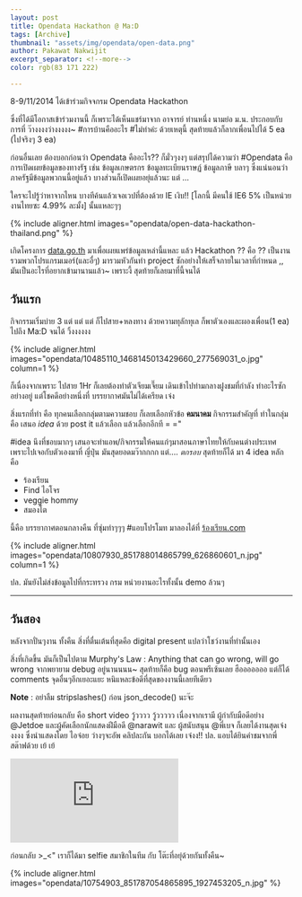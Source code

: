 ```yaml
---
layout: post
title: Opendata Hackathon @ Ma:D
tags: [Archive]
thumbnail: "assets/img/opendata/open-data.png"
author: Pakawat Nakwijit
excerpt_separator: <!--more-->
color: rgb(83 171 222)

---
```


8-9/11/2014 ได้เข้าร่วมกิจจกรม Opendata Hackathon

<!--more-->

ซึ่งที่ได้มีโอกาสเข้าร่วมงานนี้ ก็เพราะได้เห็นแชร์มาจาก อาจารย์ ท่านหนึ่ง นามย่อ ม.น. ประกอบกับการที่ ว๊างงงงว่างงงงง~ <span class="tag-en"><span class="tag-en">#การบ้านคืออะไร</span></span> <span class="tag-en"><span class="tag-en">#ไม่ทำค่ะ</span></span> ด้วยเหตุนี้ สุดท้ายแล้วก็ลากเพื่อนไปได้ 5 ea (ไปจริงๆ 3 ea)

ก่อนอื่นเลย ต้องบอกก่อนว่า Opendata คืออะไร?? ก็มั่วๆงงๆ แต่สรุปได้ความว่า <span class="tag-en">#Opendata</span> คือ การเปิดเผยข้อมูลของทางรัฐ เช่น ข้อมูลเกษตรกร ข้อมูลทะเบียนราษฏ์ ข้อมูลภาษี บลาๆ ซึ่งแน่นอนว่า ภาครัฐมีข้อมูลพวกนนี้อยู่แล้ว บางส่วนก็เปิดเผยอยุ่แล้วนะ แต่ ...

ใครจะไปรู้ว่าหาจากไหน บางทีค้นแล้วเจอเวปที่ต้องด้วย IE เงิบ!! [โลกนี้ มีคนใช้ IE6 5% เป็นหน่วยงานไทยซะ 4.99% ละมั้ง] นั้นแหละๆๆ

{% include aligner.html images="opendata/open-data-hackathon-thailand.png" %}

เกิดโครงการ [data.go.th](https://data.go.th/) มาเพื่อเผยแพร่ข้อมูลเหล่านี้แหละ แล้ว Hackathon ?? คือ ?? เป็นงานรวมพวกโปรแกรมเมอร์(และอื่ๆ) มารวมหัวกันทำ project ซักอย่างให้เสร็จภายในเวลาที่กำหนด ,, มันเป็นอะไรที่อยากเข้ามานานแล้ว~ เพราะงี้ สุดท้ายก็เลยมาที่นี้จนได้

## วันแรก
กิจกรรมเริ่มบ่าย 3 แต่ แต่ แต่ ก็ไปสาย+หลงทาง ด้วยความทุลักทุเล ก็พาตัวเองและผองเพื่อน(1 ea) ไปถึง Ma:D จนได้ วิ้งงงงงง

{% include aligner.html images="opendata/10485110_1468145013429660_277569031_o.jpg" column=1 %}

ก็เนื่องจากเพราะ ไปสาย 1Hr ก็เลยต้องทำตัวเจียมเจี๊ยม เดินเข้าไปท่ามกลางฝูงชมที่กำลัง ทำอะไรซักอย่างอยู่ แต่โชคดีอย่างหนึ่งที่ บรรยากาศมันไม่ได้เครียด เจ๋ง 

สิ่งแรกที่ทำ คือ ทุกคนเลือกกลุ่มตามความชอบ ก็เลยเลือกหัวข้อ **คมนาคม** กิจกรรมสำคัญที่ ทำในกลุ่มคือ เสนอ *idea* ด้วย post it แล้วเลือก แล้วเลือกอีกที = =" 

#idea นึงที่ชอบมากๆ เสนอจะทำแอพ/กิจกรรมให้คนแก่ๆมาสอนภาษาไทยให้กับคนต่างประเทศ เพราะไปเจอกับตัวเองมาที่ ญี่ปุ่น มันสุดยอดมว๊ากกกก แต่.... *ตกรอบ* สุดท้ายก็ได้ มา 4 idea หลัก คือ 

* ร้องเรียน 
* Find ไอโจร 
* veggie hommy
* สมองโต

นี้คือ บรรยากาศตอนกลางคืน ที่ซุ่มทำๆๆๆ <span class="tag-en"><span class="tag-en">#แอบโปรโมท</span></span> มาลองได้ที่ [ร้องเรียน.com](https://github.com/chameleonTK/open-data-rong-rean)

{% include aligner.html images="opendata/10807930_851788014865799_626860601_n.jpg" column=1 %}

ปล. มันยังไม่ส่งข้อมูลไปที่กระทรวง กรม หน่วยงานอะไรทั้งนั้น demo ล้วนๆ

---------

## วันสอง

หลังจากปั่นๆงาน ทั้งคืน สิ่งที่ตื่นเต้นที่สุดคือ digital present แปลว่าโชว์งานที่ทำนั้นเอง 

สิ่งที่เกิดขึ้น มันก็เป็นไปตาม Murphy's Law : Anything that can go wrong, will go wrong จากพยายาม debug อยู่นานนนน~ สุดท้ายก็คือ bug ตอนพรีเซ้นเลย ฮือออออออ แต่ก็ได้ comments จุดอื่นๆอีกเยอะแยะ หนิแหละข้อดีที่สุดของงานนี้เลยทีเดียว 

**Note** : อย่าลืม stripslashes() ก่อน json_decode() นะจ๊ะ

ผลงานสุดท้ายก่อนกลับ คือ short video วู้วววว วู้ววววว เนื่องจากเรามี ผู้กำกับมือดีอย่าง @Jetdoe และผู้คัดเลือกนักแสดงฝีมือดี @narawit และ ผู้สนับสนุน @พี่เบจ ก็เลยได้งานสุดเจ๋งงงงง ซึ่งนำแสดงโดย ไอจ๋อย ว่างๆจะอัพ คลิปละกัน บอกได้เลย เจ๋งง!! ปล. แอบได้ยินคำชมจากพี่สต๊าฟด้วย เย้ เย้


<div class="video-container">
    <iframe class="video" src="https://www.youtube.com/embed/Vu9kQ_6oBiw?feature=oembed" frameborder="0" scrolling="no" webkitAllowFullScreen mozallowfullscreen allowFullScreen></iframe>
</div>


ก่อนกลับ >_<" เราก็ได้มา selfie สมาชิกในทีม กับ โต๊ะที่อยุ่ด้วยกันทั้งคืน~

{% include aligner.html images="opendata/10754903_851787054865895_1927453205_n.jpg" %}
